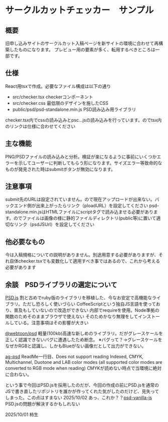 # サークルカットチェッカー　サンプル

## 概要

旧申し込みサイトのサークルカット入稿ページを新サイトの環境に合わせて再構築したものになります。
プレビュー用の要素が多く、転用するべきところは一部です。

## 仕様

React用tsxで作成。必要なファイル構成は以下の通り

- src/checker.tsx checkerコンポーネント
- src/checker.css 最低限のデザインを施したCSS
- public/psd/psd-standalone.min.js PSD読み込み用ライブラリ

checker.tsx内でcssの読み込みとpsc...jsの読み込みを行っています。のでtsx内のリンクは仕様に合わせてください

## 主な機能

PNG/PSDファイルの読み込みと分析。検証が楽になるように事前にいくつかエラーを示してユーザーに判断してもらう形になります。サイズエラー等致命的なものが発見された時はsubmitボタンが無効になります。

## 注意事項

submit先のURLは設定されていません。ので現在アップロードが出来ない。バックエンド側が出来上がったらリンク（ploadURL）を設定してください
psd-standalone.min.jsはHTMLファイルにscriptタグで読み込ませる必要があります。のでファイルは画像の様に静的ファイルディレクトリ(public等)に置いて適切なリンク（psdJSUrl）を設定してください

## 他必要なもの

今は入稿規格についての説明がありません。別途用意する必要がありますが、それ自体checker.tsxでも変数化して適用すべき事ではあるので、これから考える必要があります

## 余談　PSDライブラリの選定について

[PSD.js](https://github.com/meltingice/psd.js/)
割と古めでruby版のライブラリを移植した、今なお安定で高機能なライブラリ。ただし恐ろしく使いづらい
CoffeeScriptという独自JS言語を使っており、普及もしていないので改造ができない
内部でrequireを使用。Node準拠の関数のためそのままブラウザで使えない
そのためかなり無理をしてインストールしている。注意事項はその影響が大きい

[@webtoon/psd](https://github.com/webtoon/psd/tree/main)
軽量(100kb)高速な新しめのライブラリ。だがグレースケールを正しく認識できないバグに遭遇したため断念。
※バグって？→グレースケールをなぜかRGBと認識し、しかもBlueがない画像だとして出力ができない。

[ag-psd](https://github.com/Agamnentzar/ag-psd)
ReadMe一行目、Does not support reading Indexed, CMYK, Multichannel, Duotone and LAB color modes (all supported color modes are converted to RGB mode when reading)
CMYKが読めない時点で当環境に絶対に合わない。

という事で今回はPSD.jsを採用したのだが、今回の作成の前にPSD.jsを通常のJSで書き直したリポジトリを誰かが作ってくれた気がしたのだけど、見失ってしまった。この点はすまない
2025/10/02 あっ、これか？？[psd-vanilla-js](https://github.com/sellersmith/psd-vanilla-js/tree/master?tab=readme-ov-file)
PSD.jsの問題が解決するかもしれない

2025/10/01 柿生
